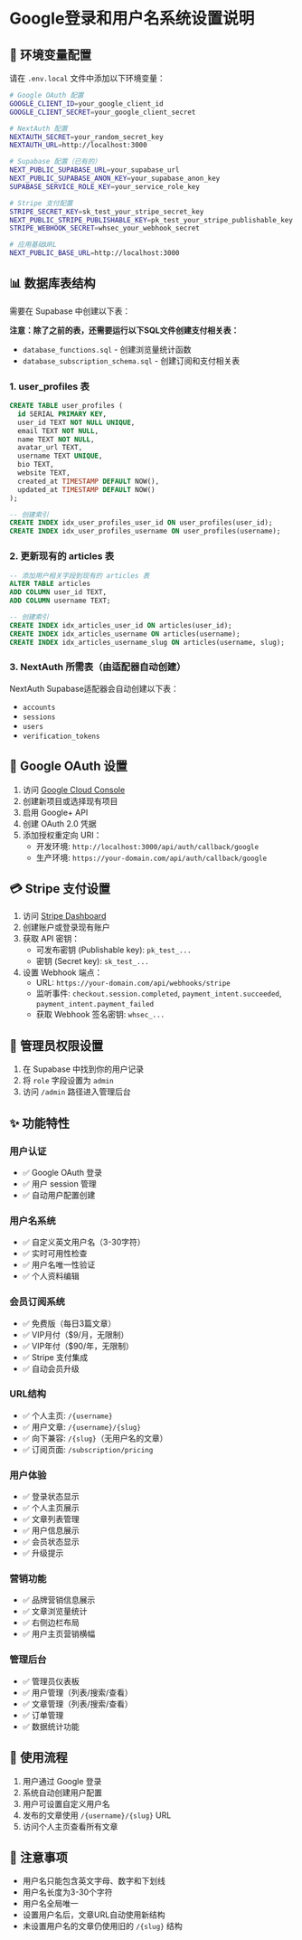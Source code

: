 # Google登录和用户名系统设置说明

## 🔧 环境变量配置

请在 `.env.local` 文件中添加以下环境变量：

```bash
# Google OAuth 配置
GOOGLE_CLIENT_ID=your_google_client_id
GOOGLE_CLIENT_SECRET=your_google_client_secret

# NextAuth 配置
NEXTAUTH_SECRET=your_random_secret_key
NEXTAUTH_URL=http://localhost:3000

# Supabase 配置（已有的）
NEXT_PUBLIC_SUPABASE_URL=your_supabase_url
NEXT_PUBLIC_SUPABASE_ANON_KEY=your_supabase_anon_key
SUPABASE_SERVICE_ROLE_KEY=your_service_role_key

# Stripe 支付配置
STRIPE_SECRET_KEY=sk_test_your_stripe_secret_key
NEXT_PUBLIC_STRIPE_PUBLISHABLE_KEY=pk_test_your_stripe_publishable_key
STRIPE_WEBHOOK_SECRET=whsec_your_webhook_secret

# 应用基础URL
NEXT_PUBLIC_BASE_URL=http://localhost:3000
```

## 📊 数据库表结构

需要在 Supabase 中创建以下表：

**注意：除了之前的表，还需要运行以下SQL文件创建支付相关表：**
- `database_functions.sql` - 创建浏览量统计函数
- `database_subscription_schema.sql` - 创建订阅和支付相关表

### 1. user_profiles 表

```sql
CREATE TABLE user_profiles (
  id SERIAL PRIMARY KEY,
  user_id TEXT NOT NULL UNIQUE,
  email TEXT NOT NULL,
  name TEXT NOT NULL,
  avatar_url TEXT,
  username TEXT UNIQUE,
  bio TEXT,
  website TEXT,
  created_at TIMESTAMP DEFAULT NOW(),
  updated_at TIMESTAMP DEFAULT NOW()
);

-- 创建索引
CREATE INDEX idx_user_profiles_user_id ON user_profiles(user_id);
CREATE INDEX idx_user_profiles_username ON user_profiles(username);
```

### 2. 更新现有的 articles 表

```sql
-- 添加用户相关字段到现有的 articles 表
ALTER TABLE articles 
ADD COLUMN user_id TEXT,
ADD COLUMN username TEXT;

-- 创建索引
CREATE INDEX idx_articles_user_id ON articles(user_id);
CREATE INDEX idx_articles_username ON articles(username);
CREATE INDEX idx_articles_username_slug ON articles(username, slug);
```

### 3. NextAuth 所需表（由适配器自动创建）

NextAuth Supabase适配器会自动创建以下表：
- `accounts`
- `sessions` 
- `users`
- `verification_tokens`

## 🔑 Google OAuth 设置

1. 访问 [Google Cloud Console](https://console.cloud.google.com/)
2. 创建新项目或选择现有项目
3. 启用 Google+ API
4. 创建 OAuth 2.0 凭据
5. 添加授权重定向 URI：
   - 开发环境: `http://localhost:3000/api/auth/callback/google`
   - 生产环境: `https://your-domain.com/api/auth/callback/google`

## 💳 Stripe 支付设置

1. 访问 [Stripe Dashboard](https://dashboard.stripe.com/)
2. 创建账户或登录现有账户
3. 获取 API 密钥：
   - 可发布密钥 (Publishable key): `pk_test_...`
   - 密钥 (Secret key): `sk_test_...`
4. 设置 Webhook 端点：
   - URL: `https://your-domain.com/api/webhooks/stripe`
   - 监听事件: `checkout.session.completed`, `payment_intent.succeeded`, `payment_intent.payment_failed`
   - 获取 Webhook 签名密钥: `whsec_...`

## 👑 管理员权限设置

1. 在 Supabase 中找到你的用户记录
2. 将 `role` 字段设置为 `admin`
3. 访问 `/admin` 路径进入管理后台

## ✨ 功能特性

### 用户认证
- ✅ Google OAuth 登录
- ✅ 用户 session 管理
- ✅ 自动用户配置创建

### 用户名系统
- ✅ 自定义英文用户名（3-30字符）
- ✅ 实时可用性检查
- ✅ 用户名唯一性验证
- ✅ 个人资料编辑

### 会员订阅系统
- ✅ 免费版（每日3篇文章）
- ✅ VIP月付（$9/月，无限制）
- ✅ VIP年付（$90/年，无限制）
- ✅ Stripe 支付集成
- ✅ 自动会员升级

### URL结构
- ✅ 个人主页: `/{username}`
- ✅ 用户文章: `/{username}/{slug}`
- ✅ 向下兼容: `/{slug}`（无用户名的文章）
- ✅ 订阅页面: `/subscription/pricing`

### 用户体验
- ✅ 登录状态显示
- ✅ 个人主页展示
- ✅ 文章列表管理
- ✅ 用户信息展示
- ✅ 会员状态显示
- ✅ 升级提示

### 营销功能
- ✅ 品牌营销信息展示
- ✅ 文章浏览量统计
- ✅ 右侧边栏布局
- ✅ 用户主页营销横幅

### 管理后台
- ✅ 管理员仪表板
- ✅ 用户管理（列表/搜索/查看）
- ✅ 文章管理（列表/搜索/查看）
- ✅ 订单管理
- ✅ 数据统计功能

## 🚀 使用流程

1. 用户通过 Google 登录
2. 系统自动创建用户配置
3. 用户可设置自定义用户名
4. 发布的文章使用 `/{username}/{slug}` URL
5. 访问个人主页查看所有文章

## 📝 注意事项

- 用户名只能包含英文字母、数字和下划线
- 用户名长度为3-30个字符
- 用户名全局唯一
- 设置用户名后，文章URL自动使用新结构
- 未设置用户名的文章仍使用旧的 `/{slug}` 结构
